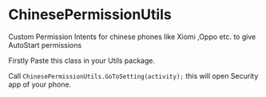 # ChinesePermissionUtils
Custom Permission Intents for chinese phones like Xiomi ,Oppo etc. to give AutoStart permissions

Firstly Paste this class in your Utils package.

Call `ChinesePermissionUtils.GoToSetting(activity);` this will open Security app of your phone.
